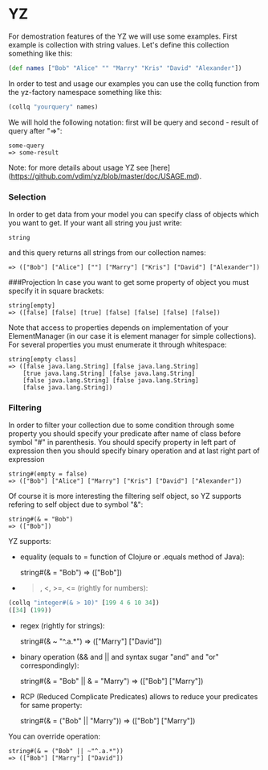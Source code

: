 # YZ
For demostration features of the YZ we will use some examples. First example is
collection with string values. Let's define this collection something like this:

```clojure
(def names ["Bob" "Alice" "" "Marry" "Kris" "David" "Alexander"])
```

In order to test and usage our examples you can use the collq function from the 
yz-factory namespace something like this:

```clojure
(collq "yourquery" names)
```

We will hold the following notation: first will be query and second - result of query after "=>":

    some-query
    => some-result

Note: for more details about usage YZ see [here] (https://github.com/vdim/yz/blob/master/doc/USAGE.md).


### Selection
In order to get data from your model you can specify class of objects which you
want to get. If your want all string you just write: 
    
    string

and this query returns all strings from our collection names:

    => (["Bob"] ["Alice"] [""] ["Marry"] ["Kris"] ["David"] ["Alexander"])

###Projection
In case you want to get some property of object you must specify it in square brackets:

    string[empty]
    => ([false] [false] [true] [false] [false] [false] [false])

Note that access to properties depends on implementation of your ElementManager
(in our case it is element manager for simple collections).
For several properties you must enumerate it through whitespace: 

    string[empty class]
    => ([false java.lang.String] [false java.lang.String] 
        [true java.lang.String] [false java.lang.String] 
        [false java.lang.String] [false java.lang.String] 
        [false java.lang.String])


### Filtering
In order to filter your collection due to some condition through some property 
you should specify your predicate after name of class before symbol "#" in parenthesis. You
should specify property in left part of expression then you should specify binary operation and
at last right part of expression

    string#(empty = false)
    => (["Bob"] ["Alice"] ["Marry"] ["Kris"] ["David"] ["Alexander"])

Of course it is more interesting the filtering self object, so YZ supports refering
to self object due to symbol "&":

    string#(& = "Bob")
    => (["Bob"])

YZ supports:
* equality (equals to = function of Clojure or .equals method of Java):

    string#(& = "Bob")
    => (["Bob"])

* >, <, >=, <= (rightly for numbers):

```clojure
(collq "integer#(& > 10)" [199 4 6 10 34])
([34] (199))
```

* regex (rightly for strings):

    string#(& ~ "^.a.*")
    => (["Marry"] ["David"])

* binary operation (&& and || and syntax sugar "and" and "or" correspondingly):

    string#(& = "Bob" || & = "Marry")
    => (["Bob"] ["Marry"]) 

* RCP (Reduced Complicate Predicates) allows to reduce your predicates for
same property:

    string#(& = ("Bob" || "Marry"))
    => (["Bob"] ["Marry"]) 

You can override operation:

    string#(& = ("Bob" || ~"^.a.*"))
    => (["Bob"] ["Marry"] ["David"]) 


